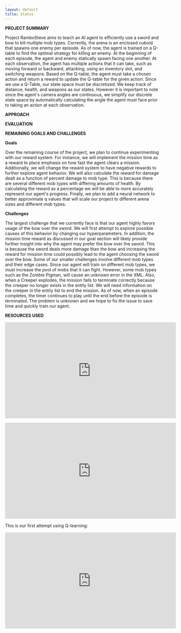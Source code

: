 ```yaml
---
layout: default
title: Status
---
```


**PROJECT SUMMARY**

Project RamboSteve aims to teach an AI agent to efficiently use a sword and bow to kill  multiple mob types. Currently, the arena is an enclosed cuboid that spawns one enemy per episode. As of now, the agent is trained on a Q-table to find the optimal strategy for killing an enemy. At the beginning of each episode, the agent and enemy statically spawn facing one another. At each observation, the agent has multiple actions that it can take, such as moving forward or backward, attacking, using an inventory slot, and switching weapons. Based on the Q-table, the agent must take a chosen action and return a reward to update the Q-table for the given action. Since we use a Q-Table, our state space must be discretized. We keep track of distance, health, and weapons as our states. However it is important to note since the agent's camera angles are continuous, we simplify our discrete state space by automatically calculating the angle the agent must face prior to taking an action at each observation.

**APPROACH**

**EVALUATION**

**REMAINING GOALS AND CHALLENGES**

**Goals**

Over the remaining course of the project, we plan to continue experimenting with our reward system. For instance, we will implement the mission time as a reward to place emphasis on how fast the agent clears a mission. Additionally, we will change the reward system to have negative rewards to further explore agent behavior. We will also calculate the reward for damage dealt as a function of percent damage to mob type. This is because there are several different mob types with differing amounts of health. By calculating the reward as a percentage we will be able to more accurately represent our agent's progress. Finally, we plan to add a neural network to better 
approximate q values that will scale our project to different arena sizes and different mob types. 

**Challenges**

The largest challenge that we currently face is that our agent highly favors usage of the bow over the sword. We will first attempt to explore possible causes of this behavior by changing our hyperparameters. In addition, the mission time reward as discussed in our goal section will likely provide further insight into why the agent may prefer the bow over the sword. This is because the sword deals more damage than the bow and increasing the reward for mission time could possibly lead to the agent choosing the sword over the bow. Some of our smaller challenges involve different mob types and their edge cases. Since our agent will train on different mob types, we must increase the pool of mobs that it can fight. However, some mob types such as the Zombie Pigman, will cause an unknown error in the XML. Also, when a Creeper explodes, the mission fails to terminate correctly because the creeper no longer exists in the entity list. We will need information on the creeper in the entity list to end the mission. As of now, when an episode completes, the timer continues to play until the end before the episode is terminated. The problem is unknown and we hope to fix the issue to save time and quickly train our agent.

**RESOURCES USED**

<p align="center">
<iframe width="560" height="315" src="https://www.youtube.com/embed/uM0Vs73V5_c" frameborder="0" allowfullscreen></iframe>
</p>

<p align="center">
<iframe width="560" height="315" src="https://www.youtube.com/embed/4odQbF6FwT8" frameborder="0" allowfullscreen></iframe>
</p>



This is our first attempt using Q-learning:

<p align="center">
<iframe width="560" height="315" src="https://www.youtube.com/embed/mOZiQ_C5NQo" frameborder="0" allowfullscreen></iframe>
</p>

